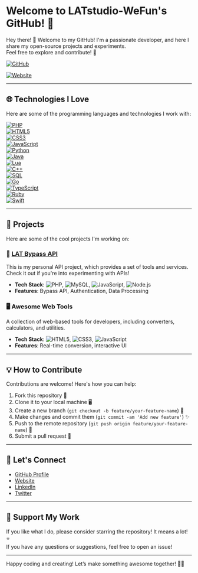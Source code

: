 # Welcome to LATstudio-WeFun's GitHub! 🎉

Hey there! 👋 Welcome to my GitHub! I'm a passionate developer, and here I share my open-source projects and experiments.  
Feel free to explore and contribute! 🚀

[![GitHub](https://img.shields.io/badge/GitHub-LATstudio--WeFun-blue?logo=github&logoWidth=20)](https://github.com/LATstudio-WeFun)

[![Website](https://img.shields.io/badge/Visit-My%20Website-orange?logo=world&logoWidth=20)](http://api-lat.org.christmas/)

---

## 🌐 Technologies I Love

Here are some of the programming languages and technologies I work with:

[![PHP](https://img.shields.io/badge/-PHP-777BB4?logo=php&logoColor=white&logoWidth=70)](https://www.php.net/)  
[![HTML5](https://img.shields.io/badge/-HTML5-E34F26?logo=html5&logoColor=white&logoWidth=70)](https://developer.mozilla.org/en-US/docs/Web/HTML)  
[![CSS3](https://img.shields.io/badge/-CSS3-1572B6?logo=css3&logoColor=white&logoWidth=70)](https://developer.mozilla.org/en-US/docs/Web/CSS)  
[![JavaScript](https://img.shields.io/badge/-JavaScript-F7DF1E?logo=javascript&logoColor=black&logoWidth=70)](https://developer.mozilla.org/en-US/docs/Web/JavaScript)  
[![Python](https://img.shields.io/badge/-Python-3776AB?logo=python&logoColor=white&logoWidth=70)](https://www.python.org/)  
[![Java](https://img.shields.io/badge/-Java-007396?logo=java&logoColor=white&logoWidth=70)](https://www.java.com/en/)  
[![Lua](https://img.shields.io/badge/-Lua-2C2D72?logo=lua&logoColor=white&logoWidth=70)](https://www.lua.org/)  
[![C++](https://img.shields.io/badge/-C++-00599C?logo=cplusplus&logoColor=white&logoWidth=70)](https://isocpp.org/)  
[![SQL](https://img.shields.io/badge/-SQL-00758F?logo=sqlite&logoColor=white&logoWidth=70)](https://www.sql.org/)  
[![Go](https://img.shields.io/badge/-Go-00ADD8?logo=go&logoColor=white&logoWidth=70)](https://golang.org/)  
[![TypeScript](https://img.shields.io/badge/-TypeScript-3178C6?logo=typescript&logoColor=white&logoWidth=70)](https://www.typescriptlang.org/)  
[![Ruby](https://img.shields.io/badge/-Ruby-CC342D?logo=ruby&logoColor=white&logoWidth=70)](https://www.ruby-lang.org/en/)  
[![Swift](https://img.shields.io/badge/-Swift-F05138?logo=swift&logoColor=white&logoWidth=70)](https://www.swift.org/)

---

## 🚀 Projects

Here are some of the cool projects I'm working on:

### 🎄 [**LAT Bypass API**](http://api-lat.org.christmas/)
This is my personal API project, which provides a set of tools and services. Check it out if you're into experimenting with APIs!

- **Tech Stack**: ![PHP](https://img.shields.io/badge/-PHP-777BB4?logo=php&logoColor=white&logoWidth=70), ![MySQL](https://img.shields.io/badge/-MySQL-4479A1?logo=mysql&logoColor=white&logoWidth=70), ![JavaScript](https://img.shields.io/badge/-JavaScript-F7DF1E?logo=javascript&logoColor=black&logoWidth=70), ![Node.js](https://img.shields.io/badge/-Node.js-339933?logo=node.js&logoColor=white&logoWidth=70)
- **Features**: Bypass API, Authentication, Data Processing

### 🖥️ **Awesome Web Tools**
A collection of web-based tools for developers, including converters, calculators, and utilities.

- **Tech Stack**: ![HTML5](https://img.shields.io/badge/-HTML5-E34F26?logo=html5&logoColor=white&logoWidth=70), ![CSS3](https://img.shields.io/badge/-CSS3-1572B6?logo=css3&logoColor=white&logoWidth=70), ![JavaScript](https://img.shields.io/badge/-JavaScript-F7DF1E?logo=javascript&logoColor=black&logoWidth=70)
- **Features**: Real-time conversion, interactive UI

---

## 💡 How to Contribute

Contributions are welcome! Here's how you can help:

1. Fork this repository 🍴
2. Clone it to your local machine 🖥️
3. Create a new branch (`git checkout -b feature/your-feature-name`) 🌱
4. Make changes and commit them (`git commit -am 'Add new feature'`) ✨
5. Push to the remote repository (`git push origin feature/your-feature-name`) 🚀
6. Submit a pull request 🙌

---

## 📝 Let's Connect

- [GitHub Profile](https://github.com/LATstudio-WeFun)
- [Website](http://api-lat.org.christmas/)
- [LinkedIn](https://www.linkedin.com/in/LATstudio)
- [Twitter](https://twitter.com/LinAnTian)

---

## 💖 Support My Work

If you like what I do, please consider starring the repository! It means a lot! ⭐️  
If you have any questions or suggestions, feel free to open an issue!

---

Happy coding and creating! Let’s make something awesome together! 🚀🎉
